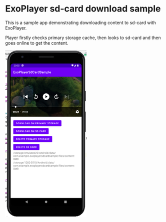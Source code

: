 # ExoPlayer sd-card download sample
This is a sample app demonstrating downloading content to sd-card with ExoPlayer.

Player firstly checks primary storage cache, then looks to sd-card and then goes online to get the content.

<img src="img.png" width="260" />

